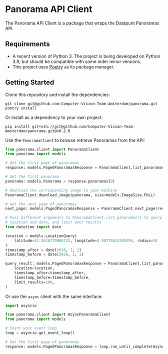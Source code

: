 # Panorama API Client

The Panorama API Client is a package that wraps the Datapunt Panoramas API.

## Requirements

- A recent version of Python 3. The project is being developed on Python 3.9, but should be compatible with some older minor versions.
- This project uses [Poetry](https://python-poetry.org/) as its package manager.

## Getting Started

Clone this repository and install the dependencies:

```shell
git clone git@github.com:Computer-Vision-Team-Amsterdam/panorama.git
poetry install
```

Or install as a dependency to your own project:

```shell
pip install git+ssh://git@github.com/Computer-Vision-Team-Amsterdam/panorama.git@v0.2.0
```

Use the `PanoramaClient` to browse retrieve Panoramas from the API:

```python
from panorama.client import PanoramaClient
from panorama import models

# Get the first page of panoramas
response: models.PagedPanoramasResponse = PanoramaClient.list_panoramas()

# Get the first panorama
panorama: models.Panorama = response.panoramas[0]

# Download the corresponding image to your machine
PanoramaClient.download_image(panorama, size=models.ImageSize.FULL)

# Get the next page of panoramas
next_page: models.PagedPanoramasResponse = PanoramaClient.next_page(response)

# Pass different arguments to PanoramaClient.list_panoramas() to query
# location and date, and limit your results
from datetime import date

location = models.LocationQuery(
    latitude=52.3626770908732, longitude=4.90774612505295, radius=10
)
timestamp_after = date(2018, 1, 1)
timestamp_before = date(2020, 1, 1)

query_result: models.PagedPanoramasResponse = PanoramaClient.list_panoramas(
    location=location,
    timestamp_after=timestamp_after,
    timestamp_before=timestamp_before,
    limit_results=100,
)
```

Or use the `async` client with the same interface:

```python
import asyncio

from panorama.client import AsyncPanoramaClient
from panorama import models

# Start your event loop
loop = asyncio.get_event_loop()

# Get the first page of panoramas
response: models.PagedPanoramasResponse = loop.run_until_complete(AsyncPanoramaClient.list_panoramas())

```